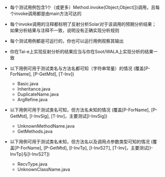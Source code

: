 - 每个测试用例包含1个（或更多）Method.invoke(Object,Object[])调用，且每个invoke调用都是由main方法可达的

- 每个invoke调用的注释都标明了反射分析Solar对于该调用的预期分析结果；如果分析结果与注释不一致，说明没有正确实现分析规则

- 每个测试用例都是可运行的，你也可以运行用例观察其输出

- 你在Tai-e上实现反射分析的结果应当与你在Soot/WALA上实现分析的结果一致

- 以下用例可用于测试类名与方法名都可知（字符串常量）的情况 (覆盖[P-ForName], [P-GetMtd], [T-Inv])
  - Basic.java
  - Inheritance.java
  - DuplicateName.java
  - ArgRefine.java

- 以下用例可用于测试类名可知，但方法名未知的情况 (覆盖[P-ForName], [P-GetMtd], [I-InvSig], [T-Inv]，主要测试[I-InvSig])
  - UnknownMethodName.java
  - GetMethods.java

- 以下用例可用于测试类名未知，但方法名以及调用点参数类型可知的情况 (覆盖[P-ForName], [P-GetMtd], [I-InvTp], [I-InvS2T], [T-Inv]，主要测试[I-InvTp]与[I-InvS2T])
  - RecvType.java
  - UnknownClassName.java
